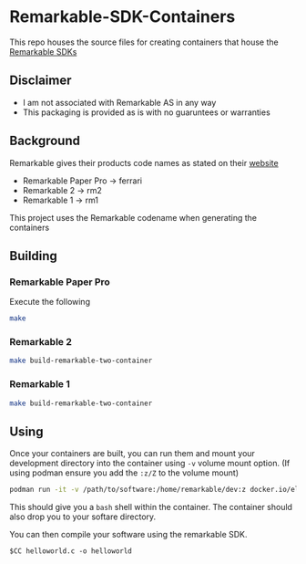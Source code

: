 # Remarkable-SDK-Containers
This repo houses the source files for creating containers that house the [Remarkable SDKs](https://developer.remarkable.com/documentation/sdk)

## Disclaimer
- I am not associated with Remarkable AS in any way
- This packaging is provided as is with no guaruntees or warranties

## Background
Remarkable gives their products code names as stated on their [website](https://developer.remarkable.com/links)
- Remarkable Paper Pro -> ferrari
- Remarkable 2 -> rm2
- Remarkable 1 -> rm1

This project uses the Remarkable codename when generating the containers

## Building
### Remarkable Paper Pro
Execute the following
```bash 
make
```

### Remarkable 2
```bash
make build-remarkable-two-container
```
### Remarkable 1
```bash
make build-remarkable-two-container
```

## Using
Once your containers are built, you can run them and mount your development directory into the container using `-v` volume mount option. (If using podman ensure you add the `:z/Z` to the volume mount)

```bash
podman run -it -v /path/to/software:/home/remarkable/dev:z docker.io/eli-xciv/remarkable-sdk:3.15.4.2-ferrari
```

This should give you a `bash` shell within the container. 
The container should also drop you to your softare directory.

You can then compile your software using the remarkable SDK.
```
$CC helloworld.c -o helloworld
```
